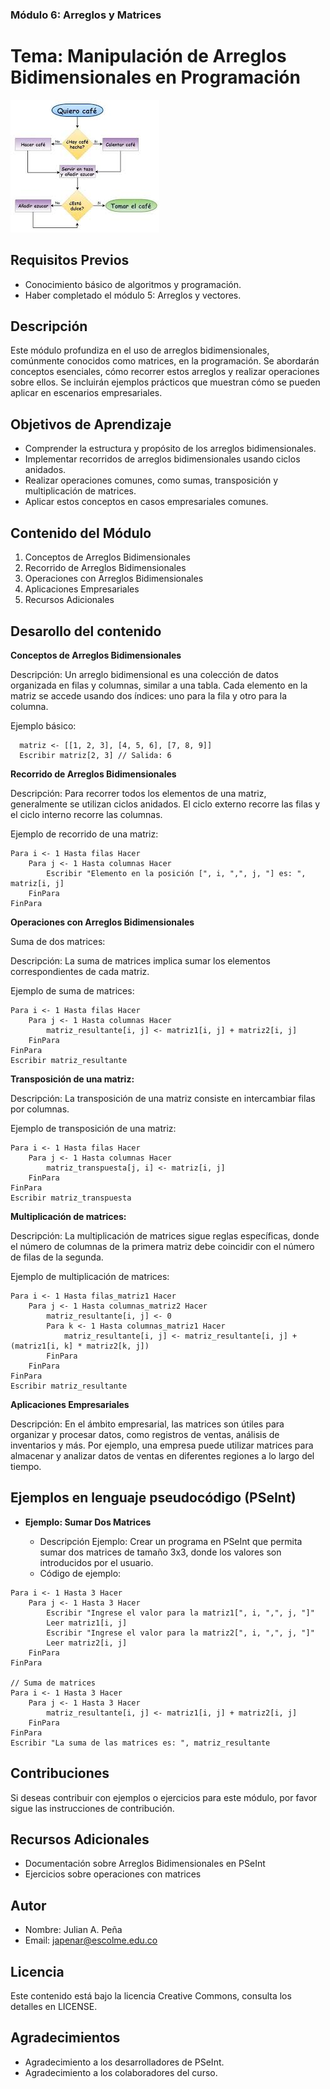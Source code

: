 ### Módulo 6: Arreglos y Matrices

# Tema: Manipulación de Arreglos Bidimensionales en Programación

![Imagen de Ejemplo](../../recursos/img/algoritmo.jpg)

## Requisitos Previos

- Conocimiento básico de algoritmos y programación.
- Haber completado el módulo 5: Arreglos y vectores.

## Descripción

Este módulo profundiza en el uso de arreglos bidimensionales, comúnmente conocidos como matrices, en la programación. Se abordarán conceptos esenciales, cómo recorrer estos arreglos y realizar operaciones sobre ellos. Se incluirán ejemplos prácticos que muestran cómo se pueden aplicar en escenarios empresariales.


## Objetivos de Aprendizaje

- Comprender la estructura y propósito de los arreglos bidimensionales.
- Implementar recorridos de arreglos bidimensionales usando ciclos anidados.
- Realizar operaciones comunes, como sumas, transposición y multiplicación de matrices.
- Aplicar estos conceptos en casos empresariales comunes.

## Contenido del Módulo

1. Conceptos de Arreglos Bidimensionales
2. Recorrido de Arreglos Bidimensionales
3. Operaciones con Arreglos Bidimensionales
4. Aplicaciones Empresariales
5. Recursos Adicionales


## Desarollo del contenido

**Conceptos de Arreglos Bidimensionales**

Descripción: Un arreglo bidimensional es una colección de datos organizada en filas y columnas, similar a una tabla. Cada elemento en la matriz se accede usando dos índices: uno para la fila y otro para la columna.

Ejemplo básico:
```pseudocode
  matriz <- [[1, 2, 3], [4, 5, 6], [7, 8, 9]]
  Escribir matriz[2, 3] // Salida: 6
```

**Recorrido de Arreglos Bidimensionales**

Descripción: Para recorrer todos los elementos de una matriz, generalmente se utilizan ciclos anidados. El ciclo externo recorre las filas y el ciclo interno recorre las columnas.

Ejemplo de recorrido de una matriz:
```pseudocode
Para i <- 1 Hasta filas Hacer
    Para j <- 1 Hasta columnas Hacer
        Escribir "Elemento en la posición [", i, ",", j, "] es: ", matriz[i, j]
    FinPara
FinPara
```

**Operaciones con Arreglos Bidimensionales**

Suma de dos matrices:

Descripción: La suma de matrices implica sumar los elementos correspondientes de cada matriz.

Ejemplo de suma de matrices:
```pseudocode
Para i <- 1 Hasta filas Hacer
    Para j <- 1 Hasta columnas Hacer
        matriz_resultante[i, j] <- matriz1[i, j] + matriz2[i, j]
    FinPara
FinPara
Escribir matriz_resultante
```

**Transposición de una matriz:**

Descripción: La transposición de una matriz consiste en intercambiar filas por columnas.

Ejemplo de transposición de una matriz:
```pseudocode
Para i <- 1 Hasta filas Hacer
    Para j <- 1 Hasta columnas Hacer
        matriz_transpuesta[j, i] <- matriz[i, j]
    FinPara
FinPara
Escribir matriz_transpuesta
```

**Multiplicación de matrices:**

Descripción: La multiplicación de matrices sigue reglas específicas, donde el número de columnas de la primera matriz debe coincidir con el número de filas de la segunda.

Ejemplo de multiplicación de matrices:
```pseudocode
Para i <- 1 Hasta filas_matriz1 Hacer
    Para j <- 1 Hasta columnas_matriz2 Hacer
        matriz_resultante[i, j] <- 0
        Para k <- 1 Hasta columnas_matriz1 Hacer
            matriz_resultante[i, j] <- matriz_resultante[i, j] + (matriz1[i, k] * matriz2[k, j])
        FinPara
    FinPara
FinPara
Escribir matriz_resultante
```

**Aplicaciones Empresariales**

Descripción: En el ámbito empresarial, las matrices son útiles para organizar y procesar datos, como registros de ventas, análisis de inventarios y más. Por ejemplo, una empresa puede utilizar matrices para almacenar y analizar datos de ventas en diferentes regiones a lo largo del tiempo.


## Ejemplos en lenguaje pseudocódigo (PSeInt)

- **Ejemplo: Sumar Dos Matrices**

  - Descripción Ejemplo: Crear un programa en PSeInt que permita sumar dos matrices de tamaño 3x3, donde los valores son introducidos por el usuario.
  - Código de ejemplo:
```pseudocode
Para i <- 1 Hasta 3 Hacer
    Para j <- 1 Hasta 3 Hacer
        Escribir "Ingrese el valor para la matriz1[", i, ",", j, "]"
        Leer matriz1[i, j]
        Escribir "Ingrese el valor para la matriz2[", i, ",", j, "]"
        Leer matriz2[i, j]
    FinPara
FinPara

// Suma de matrices
Para i <- 1 Hasta 3 Hacer
    Para j <- 1 Hasta 3 Hacer
        matriz_resultante[i, j] <- matriz1[i, j] + matriz2[i, j]
    FinPara
FinPara
Escribir "La suma de las matrices es: ", matriz_resultante
```
  
## Contribuciones
Si deseas contribuir con ejemplos o ejercicios para este módulo, por favor sigue las instrucciones de contribución.

## Recursos Adicionales
- Documentación sobre Arreglos Bidimensionales en PSeInt
- Ejercicios sobre operaciones con matrices

## Autor

- Nombre: Julian A. Peña
- Email: japenar@escolme.edu.co

## Licencia
Este contenido está bajo la licencia Creative Commons, consulta los detalles en LICENSE.

## Agradecimientos
- Agradecimiento a los desarrolladores de PSeInt.
- Agradecimiento a los colaboradores del curso.